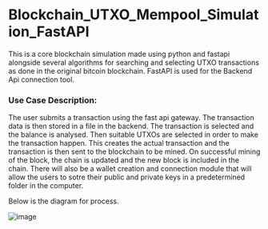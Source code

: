 # Blockchain_UTXO_Mempool_Simulation_FastAPI
This is a core blockchain simulation made using python and fastapi alongside several algorithms for searching and selecting UTXO transactions as done in the original bitcoin blockchain. FastAPI is used for the Backend Api connection tool.

### Use Case Description:

The user submits a transaction using the fast api gateway. The transaction data is then stored in a file in the backend. The transaction is selected and the balance is analysed. Then suitable UTXOs are selected in order to make the transaction happen. This creates the actual transaction and the transaction is then sent to the blockchain to be mined. On successful mining of the block, the chain is updated and the new block is included in the chain. There will also be a wallet creation and connection module that will allow the users to sotre their public and private keys in a predetermined folder in the computer. 

Below is the diagram for process. 

![image](https://github.com/shaikat010/Blockchain_UTXO_Mempool_Simulation_FastAPI/assets/68814937/f8dec58c-4494-4416-816c-9b0314d1fa77)
